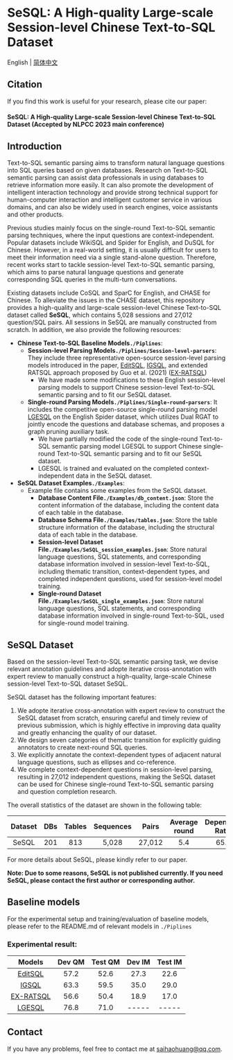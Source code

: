 # SeSQL: A High-quality Large-scale Session-level Chinese Text-to-SQL Dataset

English | [简体中文](README.md)

## Citation

If you find this work is useful for your research, please cite our paper:

#### SeSQL: A High-quality Large-scale Session-level Chinese Text-to-SQL Dataset (Accepted by NLPCC 2023 main conference)

## Introduction

Text-to-SQL semantic parsing aims to transform natural language questions into SQL queries based on given databases. Research on Text-to-SQL semantic parsing can assist data professionals in using databases to retrieve information more easily. It can also promote the development of intelligent interaction technology and provide strong technical support for human-computer interaction and intelligent customer service in various domains, and can also be widely used in search engines, voice assistants and other products.

Previous studies mainly focus on the single-round Text-to-SQL semantic parsing techniques, where the input questions are context-independent. Popular  datasets include WikiSQL and Spider for English, and DuSQL for Chinese. However, in a real-world setting, it is usually difficult for users to meet their information need via a single stand-alone question. Therefore, recent works start to tackle session-level Text-to-SQL semantic parsing, which aims to parse natural language questions and generate corresponding SQL queries in the multi-turn conversations.

Existing datasets include CoSQL and SparC for English, and CHASE for Chinese. To alleviate the issues in the CHASE dataset, this repository provides a high-quality and large-scale session-level Chinese Text-to-SQL dataset called **SeSQL**, which contains 5,028 sessions and 27,012 question/SQL pairs. All sessions in SeSQL are manually constructed from scratch. In addition, we also provide the following resources:

+ **Chinese Text-to-SQL Baseline Models`./Piplines`**:
  + **Session-level Parsing Models`./Piplines/Session-level-parsers`**: They include three representative open-source session-level parsing models introduced in the paper, [EditSQL](https://github.com/ryanzhumich/editsql), [IGSQL](https://github.com/headacheboy/IGSQL), and extended RATSQL approach proposed by Guo et al. (2021) ([EX-RATSQL](https://github.com/xjtu-intsoft/chase))
    + We have made some modifications to these English session-level parsing models to support Chinese session-level Text-to-SQL semantic parsing and to fit our SeSQL dataset.
  + **Single-round Parsing Models`./Piplines/Single-round-parsers`**: It includes the competitive open-source single-round parsing model [LGESQL](https://github.com/rhythmcao/text2sql-lgesql) on the English Spider dataset, which utilizes Dual RGAT to jointly encode the questions and database schemas, and proposes a graph pruning auxiliary task.
    + We have partially modified the code of the single-round Text-to-SQL semantic parsing model LGESQL to support Chinese single-round Text-to-SQL semantic parsing and to fit our SeSQL dataset.
    + LGESQL is trained and evaluated on the completed context-independent data in the SeSQL dataset.
+ **SeSQL Dataset Examples`./Examples`**:
  + Example file contains some examples from the SeSQL dataset.
    + **Database Content File`./Examples/db_content.json`**: Store the content information of the database, including the content data of each table in the database.
    + **Database Schema File`./Examples/tables.json`**: Store the table structure information of the database, including the structural data of each table in the database.
    + **Session-level Dataset File`./Examples/SeSQL_session_examples.json`**: Store natural language questions, SQL statements, and corresponding database information involved in session-level Text-to-SQL, including thematic transition, context-dependent types, and completed independent questions, used for session-level model training.
    + **Single-round Dataset File`./Examples/SeSQL_single_examples.json`**:  Store natural language questions, SQL statements, and corresponding database information involved in single-round Text-to-SQL, used for single-round model training.

## SeSQL Dataset

Based on the session-level Text-to-SQL semantic parsing task, we devise relevant annotation guidelines and adopte iterative cross-annotation with expert review to manually construct a high-quality, large-scale Chinese session-level Text-to-SQL dataset SeSQL. 

SeSQL dataset has the following important features:

1) We adopte iterative cross-annotation with expert review to construct the SeSQL dataset from scratch, ensuring careful and timely review of previous submission, which is highly effective in improving data quality and greatly enhancing the quality of our dataset.
2) We design seven categories of thematic transition for explicitly guiding annotators to create next-round SQL queries.
3) We explicitly annotate the context-dependent types of adjacent natural language questions, such as ellipses and co-reference.
4) We complete context-dependent questions in session-level parsing, resulting in 27,012 independent questions, making the SeSQL dataset can be used for Chinese single-round Text-to-SQL semantic parsing and question completion research.

The overall statistics of the dataset are shown in the following table:

| Dataset | DBs | Tables | Sequences | Pairs | Average round | Dependent Ratio | Easy Ratio |
| :------: | :---------: | :---------: | :---------: | :---------: |  :---------: |  :---------: |  :---------: |
| SeSQL | 201 | 813 | 5,028 | 27,012 | 5.4 | 65.5 | 13.6 |

For more details about SeSQL, please kindly refer to our paper.

**Note: Due to some reasons,  SeSQL is not published currently. If you need SeSQL, please contact the first author or corresponding author.**

## Baseline models

For the experimental setup and training/evaluation of baseline models, please refer to the README.md of relevant models in `./Piplines`

### Experimental result:

|                         Models                         | Dev QM | Test QM | Dev IM | Test IM |
| :----------------------------------------------------: | :----: | :-----: | :----: | :-----: |
|   [EditSQL](https://github.com/ryanzhumich/editsql)    |  57.2  |  52.6   |  27.3  |  22.6   |
|     [IGSQL](https://github.com/headacheboy/IGSQL)      |  63.3  |  59.5   |  35.0  |  29.0   |
|   [EX-RATSQL](https://github.com/xjtu-intsoft/chase)   |  56.6  |  50.4   |  18.9  |  17.0   |
| [LGESQL](https://github.com/rhythmcao/text2sql-lgesql) |  76.8  |  71.0   | -----  |  -----  |

## Contact
If you have any problems, feel free to contact me at saihaohuang@qq.com.

